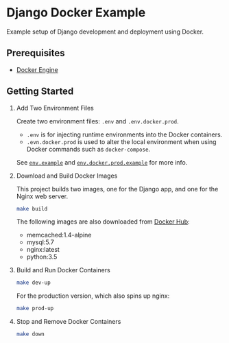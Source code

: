# Django Docker Example

Example setup of Django development and deployment using Docker.

## Prerequisites

* [Docker Engine][]

## Getting Started

1.  Add Two Environment Files

    Create two environment files: `.env` and `.env.docker.prod`.

    * `.env` is for injecting runtime environments into the Docker containers.
    * `.evn.docker.prod` is used to alter the local environment when using
      Docker commands such as `docker-compose`.

    See [`env.example`][] and [`env.docker.prod.example`][] for more info.

1.  Download and Build Docker Images

    This project builds two images, one for the Django app, and one for the
    Nginx web server.

    ```sh
    make build
    ```

    The following images are also downloaded from [Docker Hub][]:

    * memcached:1.4-alpine
    * mysql:5.7
    * nginx:latest
    * python:3.5

1.  Build and Run Docker Containers

    ```sh
    make dev-up
    ```

    For the production version, which also spins up nginx:

    ```sh
    make prod-up
    ```

1.  Stop and Remove Docker Containers

    ```sh
    make down
    ```


[Docker Engine]: https://docs.docker.com/engine/installation/
[Docker Hub]: https://hub.docker.com
[`env.docker.prod.example`]: env.docker.prod.example
[`env.example`]: env.example
